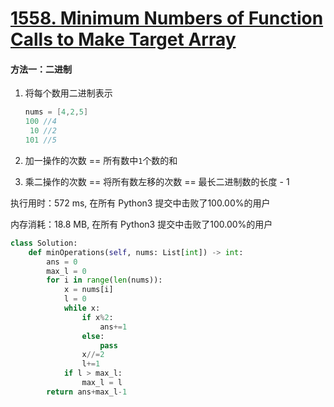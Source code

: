 # [1558. Minimum Numbers of Function Calls to Make Target Array](https://leetcode-cn.com/problems/minimum-numbers-of-function-calls-to-make-target-array/)

#### 方法一：二进制

1. 将每个数用二进制表示

   ```c++
   nums = [4,2,5]
   100 //4
    10 //2
   101 //5
   ```

2. 加一操作的次数 == 所有数中`1`个数的和

3. 乘二操作的次数 == 将所有数左移的次数 == 最长二进制数的长度 - 1

执行用时：572 ms, 在所有 Python3 提交中击败了100.00%的用户

内存消耗：18.8 MB, 在所有 Python3 提交中击败了100.00%的用户

```python
class Solution:
    def minOperations(self, nums: List[int]) -> int:
        ans = 0
        max_l = 0
        for i in range(len(nums)):
            x = nums[i]
            l = 0
            while x:
                if x%2:
                    ans+=1
                else:
                    pass
                x//=2
                l+=1
            if l > max_l:
                max_l = l
        return ans+max_l-1
```

